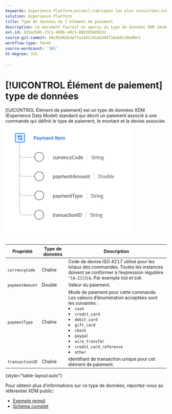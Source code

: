 ```yaml
---
keywords: Experience Platform;accueil;rubriques les plus consultées;schéma;schéma;XDM;champs;schémas;schémas;élément de paiement;type de données;type de données;type de données
solution: Experience Platform
title: Type de données de l’élément de paiement
description: Ce document fournit un aperçu du type de données XDM (modèle de données d’expérience d’élément de paiement).
exl-id: d25a358b-73c1-468b-a9c5-808385689932
source-git-commit: 60c0bd62b4effaa161c61ab304718ab8c20a06e1
workflow-type: tm+mt
source-wordcount: '161'
ht-degree: 32%

---
```


# [!UICONTROL Élément de paiement] type de données

[!UICONTROL Élément de paiement] est un type de données XDM (Experience Data Model) standard qui décrit un paiement associé à une commande qui définit le type de paiement, le montant et la devise associée.

<img src="../images/data-types/payment-item.PNG" width="400" /><br />

| Propriété | Type de données | Description |
| --- | --- | --- |
| `currencyCode` | Chaîne | Code de devise ISO 4217 utilisé pour les totaux des commandes. Toutes les instances doivent se conformer à l’expression régulière `^[A-Z]{3}$`. Par exemple `USD` et `EUR`. |
| `paymentAmount` | Double | Valeur du paiement. |
| `paymentType` | Chaîne | Mode de paiement pour cette commande. Les valeurs d’énumération acceptées sont les suivantes : <li> `cash` </li> <li> `credit_card` </li> <li> `debit_card` </li> <li> `gift_card` </li> <li> `check` </li> <li> `paypal` </li> <li> `wire_transfer` </li> <li> `credit_card_reference` </li> <li> `other` </li> |
| `transactionID` | Chaîne | Identifiant de transaction unique pour cet élément de paiement. |

{style="table-layout:auto"}

Pour obtenir plus d’informations sur ce type de données, reportez-vous au référentiel XDM public:

* [Exemple rempli](https://github.com/adobe/xdm/blob/master/components/datatypes/data/paymentitem.example.1.json)
* [Schéma complet](https://github.com/adobe/xdm/blob/master/components/datatypes/data/paymentitem.schema.json)
